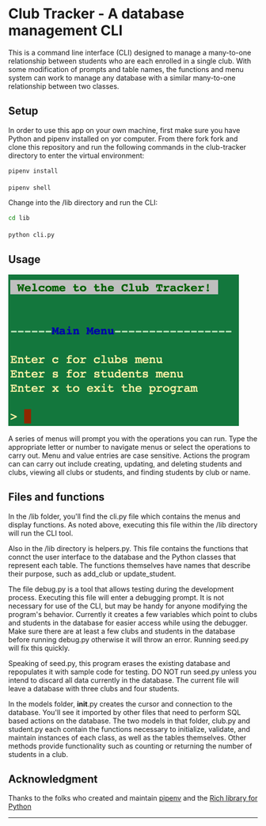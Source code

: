 
# Club Tracker - A database management CLI

This is a command line interface (CLI) designed to manage a many-to-one relationship between students who are each enrolled in a single club.  With some modification of prompts and table names, the functions and menu system can work to manage any database with a similar many-to-one relationship between two classes.

## Setup

In order to use this app on your own machine, first make sure you have Python and pipenv installed on yor computer.  From there fork fork and clone this repository and run the following commands in the club-tracker directory to enter the virtual environment:

```bash
pipenv install

pipenv shell
```
Change into the /lib directory and run the CLI:

```bash
cd lib

python cli.py
```

## Usage

![](https://github.com/apatari/club-tracker/blob/main/CLIMainMenu.png) 

A series of menus will prompt you with the operations you can run.  Type the appropriate letter or number to navigate menus or select the operations to carry out.  Menu and value entries are case sensitive.  Actions the program can can carry out include creating, updating, and deleting students and clubs, viewing all clubs or students, and finding students by club or name.   

## Files and functions

In the /lib folder, you'll find the cli.py file which contains the menus and display functions.  As noted above, executing this file within the /lib directory will run the CLI tool.  

Also in the /lib directory is helpers.py.  This file contains the functions that connct the user interface to the database and the Python classes that represent each table.  The functions themselves have names that describe their purpose, such as add_club or update_student.  

The file debug.py is a tool that allows testing during the development process.  Executing this file will enter a debugging prompt.  It is not necessary for use of the CLI, but may be handy for anyone modifying the program's behavior.  Currently it creates a few variables which point to clubs and students in the database for easier access while using the debugger.  Make sure there are at least a few clubs and students in the database before running debug.py otherwise it will throw an error.  Running seed.py will fix this quickly. 

Speaking of seed.py, this program erases the existing database and repopulates it with sample code for testing.  DO NOT run seed.py unless you intend to discard all data currently in the database.  The current file will leave a database with three clubs and four students.

In the models folder, __init__.py creates the cursor and connection to the database.  You'll see it imported by other files that need to perform SQL based actions on the database.  The two models in that folder, club.py and student.py each contain the functions necessary to initialize, validate, and maintain instances of each class, as well as the tables themselves.  Other methods provide functionality such as counting or returning the number of students in a club.

## Acknowledgment

Thanks to the folks who created and maintain [pipenv](https://pipenv.pypa.io/en/latest/) and the [Rich library for Python](https://rich.readthedocs.io/en/stable/introduction.html)




---
